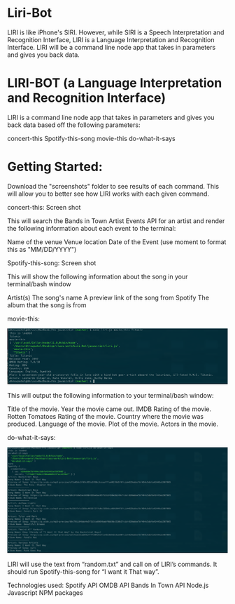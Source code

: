 # Liri-Bot

LIRI is like iPhone's SIRI. However, while SIRI is a Speech Interpretation and Recognition Interface, LIRI is a Language Interpretation and Recognition Interface. LIRI will be a command line node app that takes in parameters and gives you back data.

# LIRI-BOT (a Language Interpretation and Recognition Interface)
LIRI is a command line node app that takes in parameters and gives you back data based off the following parameters:

concert-this
Spotify-this-song
movie-this
do-what-it-says

# Getting Started:
Download the "screenshots" folder to see results of each command. This will allow you to better see how LIRI works with each given command.

concert-this:
Screen shot







This will search the Bands in Town Artist Events API for an artist and render the following information about each event to the terminal:

Name of the venue
Venue location
Date of the Event (use moment to format this as "MM/DD/YYYY")

Spotify-this-song:
Screen shot





This will show the following information about the song in your terminal/bash window

Artist(s)
The song's name
A preview link of the song from Spotify
The album that the song is from

movie-this:

![alt text](https://github.com/darup67/Liri-Bot/blob/master/screenshots/movie-this.png)









This will output the following information to your terminal/bash window:

Title of the movie.
Year the movie came out.
IMDB Rating of the movie.
Rotten Tomatoes Rating of the movie.
Country where the movie was produced.
Language of the movie.
Plot of the movie.
Actors in the movie.




do-what-it-says:

![alt text](https://github.com/darup67/Liri-Bot/blob/master/screenshots/do-what-it-says.png)












LIRI will use the text from “random.txt” and call on of LIRI’s commands. It should run Spotify-this-song for “I want it That way”.

Technologies used:
Spotify API
OMDB API
Bands In Town API
Node.js
Javascript
NPM packages
